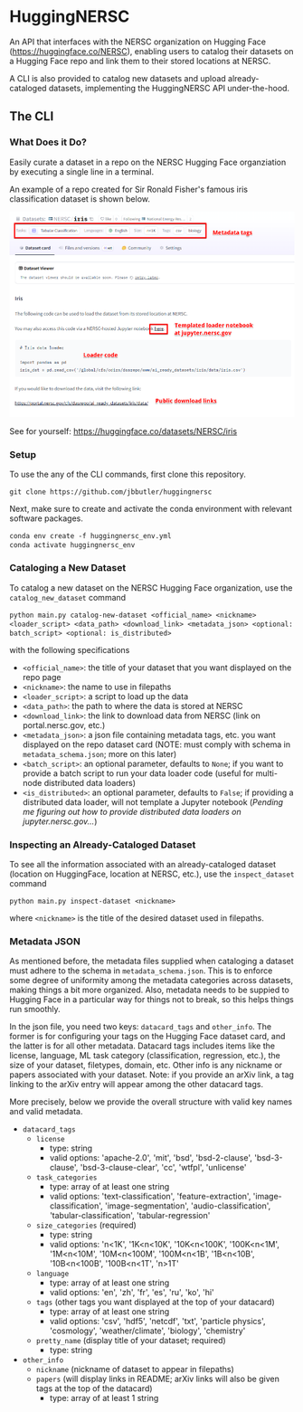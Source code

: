 # HuggingNERSC

An API that interfaces with the NERSC organization on Hugging Face (https://huggingface.co/NERSC), enabling users to catalog their datasets on a Hugging Face repo and link them to their stored locations at NERSC.

A CLI is also provided to catalog new datasets and upload already-cataloged datasets, implementing the HuggingNERSC API under-the-hood.

## The CLI

### What Does it Do?

Easily curate a dataset in a repo on the NERSC Hugging Face organziation by executing a single line in a terminal. 

An example of a repo created for Sir Ronald Fisher's famous iris classification dataset is shown below.

![Example of iris classification dataset repo.](images/iris_example_annotated.png)

See for yourself: https://huggingface.co/datasets/NERSC/iris

### Setup
To use the any of the CLI commands, first clone this repository.
```
git clone https://github.com/jbbutler/huggingnersc
```

Next, make sure to create and activate the conda environment with relevant software packages.
```
conda env create -f huggingnersc_env.yml
conda activate huggingnersc_env
```

### Cataloging a New Dataset
To catalog a new dataset on the NERSC Hugging Face organization, use the `catalog_new_dataset` command
```
python main.py catalog-new-dataset <official_name> <nickname> <loader_script> <data_path> <download_link> <metadata_json> <optional: batch_script> <optional: is_distributed>
```
with the following specifications
+ `<official_name>`: the title of your dataset that you want displayed on the repo page
+ `<nickname>`: the name to use in filepaths
+ `<loader_script>`: a script to load up the data
+ `<data_path>`: the path to where the data is stored at NERSC
+ `<download_link>`: the link to download data from NERSC (link on portal.nersc.gov, etc.)
+ `<metadata_json>`: a json file containing metadata tags, etc. you want displayed on the repo dataset card (NOTE: must comply with schema in `metadata_schema.json`; more on this later)
+ `<batch_script>`: an optional parameter, defaults to `None`; if you want to provide a batch script to run your data loader code (useful for multi-node distributed data loaders)
+ `<is_distributed>`: an optional parameter, defaults to `False`; if providing a distributed data loader, will not template a Jupyter notebook (*Pending me figuring out how to provide distributed data loaders on jupyter.nersc.gov...*)

### Inspecting an Already-Cataloged Dataset
To see all the information associated with an already-cataloged dataset (location on HuggingFace, location at NERSC, etc.), use the `inspect_dataset` command
```
python main.py inspect-dataset <nickname> 
```
where `<nickname>` is the title of the desired dataset used in filepaths.

### Metadata JSON
As mentioned before, the metadata files supplied when cataloging a dataset must adhere to the schema in `metadata_schema.json`. This is to enforce some degree of uniformity among the metadata categories across datasets, making things a bit more organized. Also, metadata needs to be suppied to Hugging Face in a particular way for things not to break, so this helps things run smoothly.

In the json file, you need two keys: `datacard_tags` and `other_info`. The former is for configuring your tags on the Hugging Face dataset card, and the latter is for all other metadata. Datacard tags includes items like the license, language, ML task category (classification, regression, etc.), the size of your dataset, filetypes, domain, etc. Other info is any nickname or papers associated with your dataset. Note: if you provide an arXiv link, a tag linking to the arXiv entry will appear among the other datacard tags.

More precisely, below we provide the overall structure with valid key names and valid metadata.
+ `datacard_tags`
  - `license`
    - type: string
    - valid options: 'apache-2.0', 'mit', 'bsd', 'bsd-2-clause', 'bsd-3-clause', 'bsd-3-clause-clear', 'cc', 'wtfpl', 'unlicense'  
  - `task_categories`
    - type: array of at least one string
    - valid options: 'text-classification', 'feature-extraction', 'image-classification', 'image-segmentation', 'audio-classification', 'tabular-classification', 'tabular-regression'
  - `size_categories` (required)
    - type: string
    - valid options: 'n<1K', '1K<n<10K', '10K<n<100K', '100K<n<1M', '1M<n<10M', '10M<n<100M', '100M<n<1B', '1B<n<10B', '10B<n<100B', '100B<n<1T', 'n>1T'  
  - `language`
    - type: array of at least one string
    - valid options: 'en', 'zh', 'fr', 'es', 'ru', 'ko', 'hi'
  - `tags` (other tags you want displayed at the top of your datacard)
    - type: array of at least one string
    - valid options: 'csv', 'hdf5', 'netcdf', 'txt', 'particle physics', 'cosmology', 'weather/climate', 'biology', 'chemistry'
  - `pretty_name` (display title of your dataset; required)
    - type: string
+ `other_info`
  - `nickname` (nickname of dataset to appear in filepaths)
  - `papers` (will display links in README; arXiv links will also be given tags at the top of the datacard)
    - type: array of at least 1 string 
